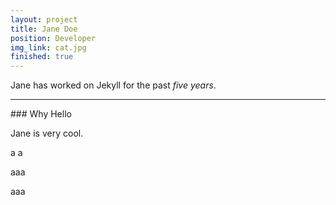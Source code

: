 ```yaml
---
layout: project
title: Jane Doe
position: Developer
img_link: cat.jpg
finished: true
---
```


Jane has worked on Jekyll for the past _five years_.
<hr>
### Why
Hello

Jane is very cool.

a
a


aaa


aaa
